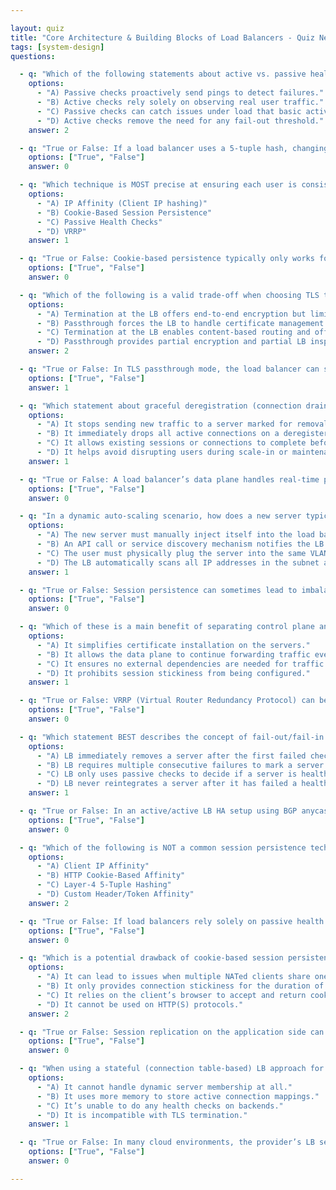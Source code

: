 ```yaml
---

layout: quiz
title: "Core Architecture & Building Blocks of Load Balancers - Quiz New"
tags: [system-design]
questions:

  - q: "Which of the following statements about active vs. passive health checks is correct?"
    options:
      - "A) Passive checks proactively send pings to detect failures."
      - "B) Active checks rely solely on observing real user traffic."
      - "C) Passive checks can catch issues under load that basic active probes might miss."
      - "D) Active checks remove the need for any fail-out threshold."
    answer: 2

  - q: "True or False: If a load balancer uses a 5-tuple hash, changing the source port on a new connection can lead to a different backend server."
    options: ["True", "False"]
    answer: 0

  - q: "Which technique is MOST precise at ensuring each user is consistently routed to the same server in an HTTP-based application?"
    options:
      - "A) IP Affinity (Client IP hashing)"
      - "B) Cookie-Based Session Persistence"
      - "C) Passive Health Checks"
      - "D) VRRP"
    answer: 1

  - q: "True or False: Cookie-based persistence typically only works for HTTP(S) traffic and requires that the client accept cookies."
    options: ["True", "False"]
    answer: 0

  - q: "Which of the following is a valid trade-off when choosing TLS termination at the load balancer (LB) versus TLS passthrough?"
    options:
      - "A) Termination at the LB offers end-to-end encryption but limits the LB’s ability to inspect traffic."
      - "B) Passthrough forces the LB to handle certificate management but allows deeper content inspection."
      - "C) Termination at the LB enables content-based routing and offloads encryption from the backend servers."
      - "D) Passthrough provides partial encryption and partial LB inspection capabilities."
    answer: 2

  - q: "True or False: In TLS passthrough mode, the load balancer can still insert HTTP cookies for session persistence."
    options: ["True", "False"]
    answer: 1

  - q: "Which statement about graceful deregistration (connection draining) is FALSE?"
    options:
      - "A) It stops sending new traffic to a server marked for removal."
      - "B) It immediately drops all active connections on a deregistered server."
      - "C) It allows existing sessions or connections to complete before fully removing a server."
      - "D) It helps avoid disrupting users during scale-in or maintenance events."
    answer: 1

  - q: "True or False: A load balancer’s data plane handles real-time packet forwarding, while the control plane handles configuration, health checks, and server registration."
    options: ["True", "False"]
    answer: 0

  - q: "In a dynamic auto-scaling scenario, how does a new server typically become available to receive traffic from the load balancer?"
    options:
      - "A) The new server must manually inject itself into the load balancer’s data plane code."
      - "B) An API call or service discovery mechanism notifies the LB’s control plane to register it."
      - "C) The user must physically plug the server into the same VLAN as the LB."
      - "D) The LB automatically scans all IP addresses in the subnet and picks new servers."
    answer: 1

  - q: "True or False: Session persistence can sometimes lead to imbalanced load if certain users have significantly heavier usage."
    options: ["True", "False"]
    answer: 0

  - q: "Which of these is a main benefit of separating control plane and data plane in load balancers?"
    options:
      - "A) It simplifies certificate installation on the servers."
      - "B) It allows the data plane to continue forwarding traffic even if the control plane is busy or restarted."
      - "C) It ensures no external dependencies are needed for traffic management."
      - "D) It prohibits session stickiness from being configured."
    answer: 1

  - q: "True or False: VRRP (Virtual Router Redundancy Protocol) can be used in on-premises setups to enable a shared virtual IP between two load balancer nodes for high availability."
    options: ["True", "False"]
    answer: 0

  - q: "Which statement BEST describes the concept of fail-out/fail-in thresholds in health checks?"
    options:
      - "A) LB immediately removes a server after the first failed check."
      - "B) LB requires multiple consecutive failures to mark a server unhealthy, and multiple consecutive successes to mark it healthy again."
      - "C) LB only uses passive checks to decide if a server is healthy."
      - "D) LB never reintegrates a server after it has failed a health check."
    answer: 1

  - q: "True or False: In an active/active LB HA setup using BGP anycast, multiple LB instances can advertise the same IP address, allowing traffic to be distributed among them."
    options: ["True", "False"]
    answer: 0

  - q: "Which of the following is NOT a common session persistence technique?"
    options:
      - "A) Client IP Affinity"
      - "B) HTTP Cookie-Based Affinity"
      - "C) Layer-4 5-Tuple Hashing"
      - "D) Custom Header/Token Affinity"
    answer: 2

  - q: "True or False: If load balancers rely solely on passive health checks, a server that fails during a period of no traffic might stay in rotation undetected."
    options: ["True", "False"]
    answer: 0

  - q: "Which is a potential drawback of cookie-based session persistence?"
    options:
      - "A) It can lead to issues when multiple NATed clients share one IP."
      - "B) It only provides connection stickiness for the duration of a single TCP connection."
      - "C) It relies on the client’s browser to accept and return cookies."
      - "D) It cannot be used on HTTP(S) protocols."
    answer: 2

  - q: "True or False: Session replication on the application side can sometimes remove the need for sticky sessions at the load balancer."
    options: ["True", "False"]
    answer: 0

  - q: "When using a stateful (connection table-based) LB approach for flow hashing, what is one main drawback compared to a stateless hash?"
    options:
      - "A) It cannot handle dynamic server membership at all."
      - "B) It uses more memory to store active connection mappings."
      - "C) It’s unable to do any health checks on backends."
      - "D) It is incompatible with TLS termination."
    answer: 1

  - q: "True or False: In many cloud environments, the provider’s LB service handles the HA aspect behind the scenes, so you typically don’t configure VRRP or BGP yourself."
    options: ["True", "False"]
    answer: 0

---
```

